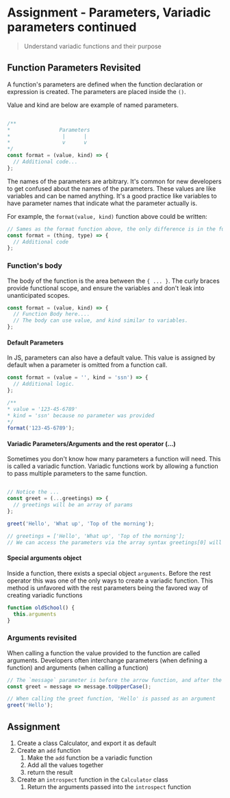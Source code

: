 # Assignment - Parameters, Variadic parameters continued

> Understand variadic functions and their purpose

## Function Parameters Revisited

A function's parameters are defined when the function declaration or expression is created.  The parameters are placed inside the `()`.


Value and kind are below are example of named parameters.

```js

/**
*                Parameters
*                 |      |
*                 v      v
*/
const format = (value, kind) => {
  // Additional code...
};
```

The names of the parameters are arbitrary.  It's common for new developers to get confused about the names of the parameters.  These values are like variables and can be named anything.  It's a good practice like variables to have parameter names that indicate what the parameter actually is.

For example, the `format(value, kind)` function above could be written:

```js
// Sames as the format function above, the only difference is in the function's scope which would need to be modified to use the new variables.
const format = (thing, type) => {
  // Additional code
};
```


### Function's body

The body of the function is the area between the `{ ... }`.  The curly braces provide functional scope, and ensure the variables and don't leak into unanticipated scopes.

```js
const format = (value, kind) => {
  // Function Body here....
  // The body can use value, and kind similar to variables.
};
```

#### Default Parameters

In JS, parameters can also have a default value.  This value is assigned by default when a parameter is omitted from a function call.
 
```js
const format = (value = '', kind = 'ssn') => {
  // Additional logic.
};

/**
* value = '123-45-6789'
* kind = 'ssn' because no parameter was provided
*/
format('123-45-6789');
```



#### Variadic Parameters/Arguments and the rest operator (...)

Sometimes you don't know how many parameters a function will need. This is called a variadic function.  Variadic functions work by allowing a function to pass multiple parameters to the same function.
 
```js

// Notice the ...
const greet = (...greetings) => {
  // greetings will be an array of params
};

greet('Hello', 'What up', 'Top of the morning');

// greetings = ['Hello', 'What up', 'Top of the morning'];
// We can access the parameters via the array syntax greetings[0] will be 'Hello';
```

#### Special arguments object

Inside a function, there exists a special object `arguments`.  Before the rest operator this was one of the only ways to create a variadic function.  This method is unfavored with the rest parameters being the favored way of creating variadic functions

```js
function oldSchool() {
  this.arguments
}
```

### Arguments revisited

When calling a function the value provided to the function are called arguments.  Developers often interchange parameters (when defining a function) and arguments (when calling a function)
  
```js
// The `message` parameter is before the arrow function, and after the assignment
const greet = message => message.toUpperCase();

// When calling the greet function, 'Hello' is passed as an argument
greet('Hello');
```


## Assignment

1. Create a class Calculator, and export it as default
2. Create an `add` function
    1. Make the `add` function be a variadic function
    2. Add all the values together
    3. return the result
3. Create an `introspect` function in the `Calculator` class
    1. Return the arguments passed into the `introspect` function
